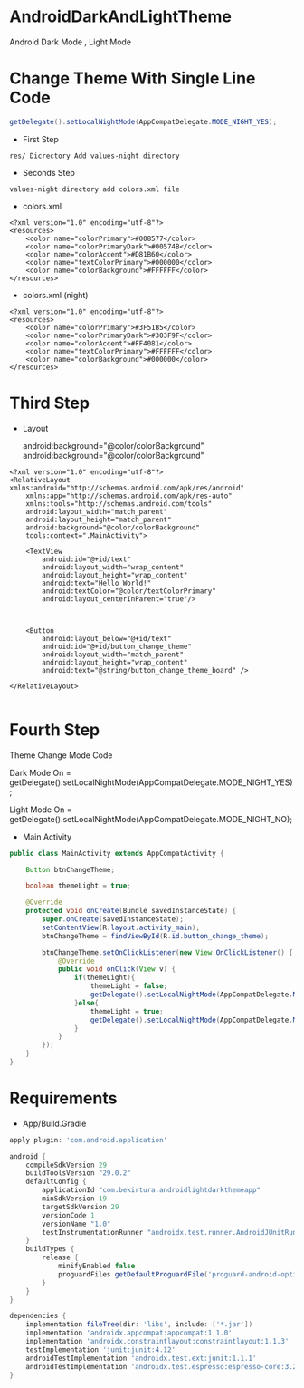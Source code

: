 # AndroidDarkAndLightTheme
Android Dark Mode , Light Mode

# Change Theme With Single Line Code

```Java
getDelegate().setLocalNightMode(AppCompatDelegate.MODE_NIGHT_YES);
```

* First Step

```
res/ Dicrectory Add values-night directory

```

* Seconds Step

```
values-night directory add colors.xml file 
```

* colors.xml

```xml-in 
<?xml version="1.0" encoding="utf-8"?>
<resources>
    <color name="colorPrimary">#008577</color>
    <color name="colorPrimaryDark">#00574B</color>
    <color name="colorAccent">#D81B60</color>
    <color name="textColorPrimary">#000000</color>
    <color name="colorBackground">#FFFFFF</color>
</resources>

```

* colors.xml (night)


```xml-in 
<?xml version="1.0" encoding="utf-8"?>
<resources>
    <color name="colorPrimary">#3F51B5</color>
    <color name="colorPrimaryDark">#303F9F</color>
    <color name="colorAccent">#FF4081</color>
    <color name="textColorPrimary">#FFFFFF</color>
    <color name="colorBackground">#000000</color>
</resources>

```
# Third Step

* Layout

    android:background="@color/colorBackground"
    android:background="@color/colorBackground"


```xml-in 
<?xml version="1.0" encoding="utf-8"?>
<RelativeLayout xmlns:android="http://schemas.android.com/apk/res/android"
    xmlns:app="http://schemas.android.com/apk/res-auto"
    xmlns:tools="http://schemas.android.com/tools"
    android:layout_width="match_parent"
    android:layout_height="match_parent"
    android:background="@color/colorBackground"
    tools:context=".MainActivity">

    <TextView
        android:id="@+id/text"
        android:layout_width="wrap_content"
        android:layout_height="wrap_content"
        android:text="Hello World!"
        android:textColor="@color/textColorPrimary"
        android:layout_centerInParent="true"/>



    <Button
        android:layout_below="@+id/text"
        android:id="@+id/button_change_theme"
        android:layout_width="match_parent"
        android:layout_height="wrap_content"
        android:text="@string/button_change_theme_board" />

</RelativeLayout>


```
# Fourth Step

Theme Change Mode Code 

Dark Mode On = getDelegate().setLocalNightMode(AppCompatDelegate.MODE_NIGHT_YES);

Light Mode On = getDelegate().setLocalNightMode(AppCompatDelegate.MODE_NIGHT_NO);



* Main Activity

```Java 
public class MainActivity extends AppCompatActivity {

    Button btnChangeTheme;

    boolean themeLight = true;

    @Override
    protected void onCreate(Bundle savedInstanceState) {
        super.onCreate(savedInstanceState);
        setContentView(R.layout.activity_main);
        btnChangeTheme = findViewById(R.id.button_change_theme);

        btnChangeTheme.setOnClickListener(new View.OnClickListener() {
            @Override
            public void onClick(View v) {
                if(themeLight){
                    themeLight = false;
                    getDelegate().setLocalNightMode(AppCompatDelegate.MODE_NIGHT_YES);
                }else{
                    themeLight = true;
                    getDelegate().setLocalNightMode(AppCompatDelegate.MODE_NIGHT_NO);
                }
            }
        });
    }
}


```

# Requirements
* App/Build.Gradle

```Groovy 
apply plugin: 'com.android.application'

android {
    compileSdkVersion 29
    buildToolsVersion "29.0.2"
    defaultConfig {
        applicationId "com.bekirtura.androidlightdarkthemeapp"
        minSdkVersion 19
        targetSdkVersion 29
        versionCode 1
        versionName "1.0"
        testInstrumentationRunner "androidx.test.runner.AndroidJUnitRunner"
    }
    buildTypes {
        release {
            minifyEnabled false
            proguardFiles getDefaultProguardFile('proguard-android-optimize.txt'), 'proguard-rules.pro'
        }
    }
}

dependencies {
    implementation fileTree(dir: 'libs', include: ['*.jar'])
    implementation 'androidx.appcompat:appcompat:1.1.0'
    implementation 'androidx.constraintlayout:constraintlayout:1.1.3'
    testImplementation 'junit:junit:4.12'
    androidTestImplementation 'androidx.test.ext:junit:1.1.1'
    androidTestImplementation 'androidx.test.espresso:espresso-core:3.2.0'
}


```
